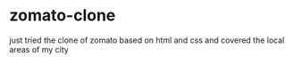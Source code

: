 # zomato-clone
just tried the clone of zomato based on html and css and covered the local areas of my city
